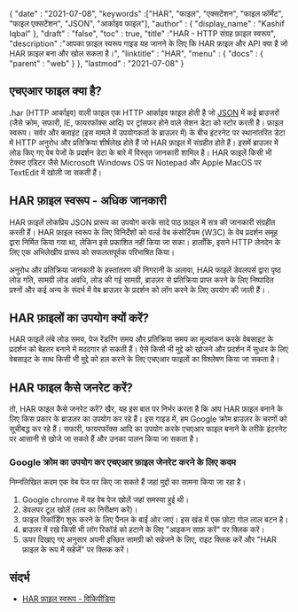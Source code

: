 {
  "date" : "2021-07-08",
  "keywords" :["HAR", "फाइल", "एक्सटेंशन", "फाइल फॉर्मेट", "फाइल एक्सटेंशन", "JSON", "आर्काइव फाइल"],
  "author" : {
    "display_name" : "Kashif Iqbal"
},
  "draft" : "false",
  "toc" : true,
  "title" :"HAR - HTTP संग्रह फ़ाइल स्वरूप",
  "description" :"आपका फ़ाइल स्वरूप गाइड यह जानने के लिए कि HAR फ़ाइल और API क्या है जो HAR फ़ाइल बना और खोल सकता है।",
  "linktitle" : "HAR",
  "menu" : {
    "docs" : {
      "parent" : "web"
}
},
  "lastmod" : "2021-07-08"
}

## एचएआर फाइल क्या है?

.har (HTTP आर्काइव) वाली फाइल एक HTTP आर्काइव फाइल होती है जो [JSON](/hi/web/json/)  में कई ब्राउजरों (जैसे क्रोम, सफारी, IE, फायरफॉक्स आदि) पर ट्रांसफर होने वाले सेशन डेटा को स्टोर करती है। फ़ाइल स्वरूप। सर्वर और क्लाइंट (इस मामले में उपयोगकर्ता के ब्राउज़र में) के बीच इंटरनेट पर स्थानांतरित डेटा में HTTP अनुरोध और प्रतिक्रिया शीर्षलेख होते हैं जो HAR फ़ाइल में संग्रहीत होते हैं। इसमें ब्राउज़र में लोड किए गए वेब पेजों के प्रदर्शन डेटा के बारे में विस्तृत जानकारी शामिल है। HAR फाइलें किसी भी टेक्स्ट एडिटर जैसे Microsoft Windows OS पर Notepad और Apple MacOS पर TextEdit में खोली जा सकती हैं।

## HAR फ़ाइल स्वरूप - अधिक जानकारी

HAR फ़ाइलें लोकप्रिय JSON प्रारूप का उपयोग करके सादे पाठ फ़ाइल में सत्र की जानकारी संग्रहीत करती हैं। HAR फ़ाइल स्वरूप के लिए विनिर्देशों को वर्ल्ड वेब कंसोर्टियम (W3C) के वेब प्रदर्शन समूह द्वारा निर्मित किया गया था, लेकिन इसे प्रकाशित नहीं किया जा सका। हालाँकि, इसने HTTP लेनदेन के लिए एक अभिलेखीय प्रारूप को सफलतापूर्वक परिभाषित किया।

अनुरोध और प्रतिक्रिया जानकारी के हस्तांतरण की निगरानी के अलावा, HAR फाइलें डेवलपर्स द्वारा पृष्ठ लोड गति, सामग्री लोड अवधि, लोड की गई सामग्री, ब्राउज़र से प्रतिक्रिया प्राप्त करने के लिए निष्पादित प्रश्नों और कई अन्य के संदर्भ में वेब ब्राउज़र के प्रदर्शन को लॉग करने के लिए उपयोग की जाती हैं। .

## HAR फ़ाइलों का उपयोग क्यों करें?

HAR फाइलें लंबे लोड समय, पेज रेंडरिंग समय और प्रतिक्रिया समय का मूल्यांकन करके वेबसाइट के प्रदर्शन को बेहतर बनाने में मददगार हो सकती हैं। ऐसे किसी भी मुद्दे को खोजने और प्रदर्शन में सुधार के लिए वेबसाइट के साथ किसी भी मुद्दे को हल करने के लिए एचएआर फाइलों का विश्लेषण किया जा सकता है।

## HAR फाइल कैसे जनरेट करें?

तो, HAR फाइल कैसे जनरेट करें? खैर, यह इस बात पर निर्भर करता है कि आप HAR फ़ाइल बनाने के लिए किस प्रकार के ब्राउज़र का उपयोग कर रहे हैं। इस गाइड में, हम Google क्रोम ब्राउज़र के चरणों को सूचीबद्ध कर रहे हैं। सफारी, फायरफॉक्स आदि का उपयोग करके एचएआर फाइल बनाने के तरीके इंटरनेट पर आसानी से खोजे जा सकते हैं और उनका पालन किया जा सकता है।

### Google क्रोम का उपयोग कर एचएआर फ़ाइल जेनरेट करने के लिए कदम

निम्नलिखित कदम एक वेब पेज पर किए जा सकते हैं जहां मुद्दों का सामना किया जा रहा है।

1. Google chrome में वह वेब पेज खोलें जहां समस्या हुई थी।
1. डेवलपर टूल खोलें (तत्व का निरीक्षण करें)।
1. फाइल रिकॉर्डिंग शुरू करने के लिए पैनल के बाईं ओर जाएं। इस खंड में एक छोटा गोल लाल बटन है।
1. ब्राउज़र में रखे किसी भी लॉग रिकॉर्ड को हटाने के लिए "आइकन साफ़ करें" पर क्लिक करें।
1. ऊपर दिखाए गए अनुसार अपनी इच्छित सामग्री को सहेजने के लिए, राइट क्लिक करें और "HAR फ़ाइल के रूप में सहेजें" पर क्लिक करें।

## संदर्भ

* [HAR फ़ाइल स्वरूप - विकिपीडिया](https://en.wikipedia.org/wiki/HAR_(file_format))

